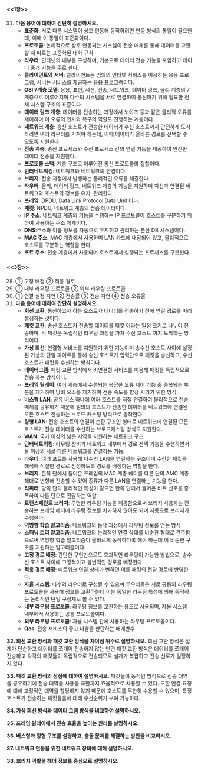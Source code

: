 
#### **<<1장>>**
31. **다음 용어에 대하여 간단히 설명하시오.**
	- **표준화**: 서로 다른 시스템이 상호 연동해 동작하려면 연동 형식의 통일이 필요한데, 이때 이 통일이 표준화이다. 
	- **프로토콜**: 논리적으로 상호 연동되는 시스템이 전송 매체를 통해 데이터를 교환할 때 따르는 표준화된 대화 규칙
	- **라우터**: 인터넷의 내부를 구성하며, 기본으로 데이터 전송 기능을 포함하고 데이터 중개 기능을 주로 한다.
	- **클라이언트와 서버**: 클라이언트는 임의의 인터넷 서비스를 이용하는 응용 프로그램, 서버는 서비스를 제공하는 응용 프로그램이다.
	- **OSI 7계층 모델**: 응용, 표현, 세션, 전송, 네트워크, 데이터 링크, 물리 계층의 7계층으로 이루어지며 다수의 시스템을 서로 연결하여 통신하기 위해 필요한 전체 시스템 구조의 표준이다.
	- **데이터 링크 계층**: 데이터를 전송하는 과정에서 노이즈 등과 같은 물리적 오류를 제어하며 이 오류의 인지와 복구의 역할도 진행하는 계층이다.
	- **네트워크 계층**: 송신 호스트가 전송한 데이터가 수신 호스트까지 안전하게 도착하려면 여러 라우터를 거쳐야 하는데, 이때 데이터가 올바른 경로를 선택할 수 있도록 지원한다.
	- **전송 계층**: 송신 프로세스와 수신 프로세스 간의 연결 기능을 제공하여 안전한 데이터 전송을 지원한다.
	- **프로토콜 스택**: 계층 구조로 이루어진 통신 프로토콜의 집합이다.
	- **인터네트워킹**: 네트워크와 네트워크의 연결이다.
	- **브리지**: 전송 과정에서 발생하는 물리적인 오류를 해결한다.
	- **라우터**: 물리, 데이터 링크, 네트워크 계층의 기능을 지원하며 자신과 연결된 네트워크와 호스트의 정보를 유지, 관리한다.
	- **프레임**: DPDU, Data Link Protocol Data Unit 이다.
	- **패킷**:  NPDU, 네트워크 계층의 전송 데이터이다. 
	- **IP 주소**: 네트워크 계층의 기능을 수행하는 IP 프로토콜이 호스트를 구분하기 위하여 사용하는 주소 체계이다.
	- **DNS**:주소와 이름 정보를 자동으로 유지하고 관리하는 분산 DB 시스템이다.
	- **MAC 주소**: MAC 계층에서 사용하며 LAN 카드에 내장되어 있고, 물리적으로 호스트를 구분하는 역할을 한다.
	- **포트 주소**: 전송 계층에서 사용되며 호스트에서 실행되는 프로세스를 구분한다.


#### **<<3장>>**
28. ① 고정 배정 ② 적응 경로
29. ① 내부 라우팅 프로토콜 ② 외부 라우팅 프로토콜
30. ① 연결 설정 지연 ② 전송률 ③ 전송 지연 ④ 전송 오류율
31. **다음 용어에 대하여 간단히 설명하시오.**
	- **회선 교환**: 통신하고자 하는 호스트가 데이터를 전송하기 전에 연결 경로를 미리 설정하는 것이다.
	- **패킷 교환**: 송신 호스트가 전송할 데이터를 패킷 이라는 일정 크기로 나누어 전송하며, 각 패킷은 독립적인 라우팅 과정을 가쳐 수신 호스트 까지 도착하는 방식이다.
	- **가상 회선**:  연결형 서비스를 지원하기 위한 기능이며 송수신 호스트 사이에 설정된 가상의 단일 파이르를 통해 송신 호스트가 입력단으로 패킷을 송신하고, 수신 호스트가 패킷을 수신하는 방식이다.
	- **데이터그램**: 패킷 교환 방식에서 비연결형 서비스를 이용해 패킷을 독립적으로 전송 하는 방식이다.
	- **프레임 릴레이**: 여러 계층에서 수행되는 복잡한 오류 제어 기능 중 중복되는 부분을 제거하여 낭비 요소를 제거하여 전송 속도를 향상 시키기 위한 방식.
	- **버스형 LAN**: 공유 버스 하나에 여러 호스트를 직접 연결하여 물리적으로 전송 매체를 공유하기 때문에 임의의 호스트가 전송한 데이터를 네트워크에 연결된 모든 호스트 전송하는 브로드 캐스팅 방식으로 동작한다.
	- **링형 LAN**: 전송 호스트의 연결이 순환 구조인 형태로 네트워크에 연결된 모든 호스트가 전송 데이터를 수신하는 브로드캐스팅 방식도 지원한다.
	- **WAN**: 국가 이상의 넓은 지역을 지원하는 네트워크 구조
	- **인터네트워킹**: 라우팅 장비가 네트워크 내부에서 경로 선택 기능을 수행하면서 둘 이상의 서로 다른 네트워크를 연결하는 기능.
	- **라우터**:  여러 포트를 사용해 다수의 LAN을 연결하는 구조이며 수신한 패킷을 해석해 적절한 경로로 전성하도록 경로를 배정하는 역할을 한다.
	- **브리지**: 한쪽 단에서 들어온 프레임의 MAC 계층 헤더를 다른 단의 AMC 계층 헤더로 변형해 전송할 수 있어 종류가 다른 LAN을 연결하는 기능을 한다.
	- **리피터**: 양쪽 단의 물리적인 특성이 같으면 한쪽 단에서 들어온 비트 신호를 증폭하여 다른 단으로 전달하는 역할.
	- **트랜스페런트 브리지**: 투명한 라우팅 기능을 제공함으로써 브리지 사용자는 전송하는 프레임 헤더에 라우팅 정보를 차가하지 않아도 되며 자동으로 브리지가 수행한다.
	- **역방향 학습 알고리즘**: 네트워크의 동작 과정에서 라우팅 정보를 얻는 방식
	- **스패닝 트리 알고리즘**: 네트워크의 논리적인 연결 상태를 비순환 형태로 간주함으로써 역방향 학습 알고리즘이 올바르게 동작하다록 해야 하는데 이 비순한 구조를 지원하는 알고리즘이다.
	- **고정 경로 배정**: 간단한 구현만으로도 효과적인 라우팅이 가능한 방법으로, 송수신 호스트 사이에 고정적이고 불변적인 경로를 배정한다.
	- **적응 경로 배정**: 네트워크 연결 상태가 변하면 이를 패킷의 전달 경로에 반영한다.
	- **자율 시스템**: 다수의 라우터로 구성될 수 있으며 루우터들은 서로 공통의 라우팅 프로토콜을 사용해 정보를 교환하는데 이는 동일한 라우팅 특성에 의해 동작하는 논리적인 단일 구성체로 볼 수 있다.
	- **내부 라우팅 프로토콜**: 라우팅 정보를 교환하는 용도로 사용되며, 자율 시스템 내부에서 사용하는 공통 프로토콜이다.
	- **외부 라우팅 프로토콜**: 자율 시스템 간에 사용하는 라우팅 프로토콜이다.
	- **Qos**: 전송 서비스의 좋고 나쁨을 판단하는 매개변수

**32. 회선 교환 방식과 패킷 교환 방식을 차이점 위주로 설명하시오.**
회선 교환 방식은 설계가 단순하고 데이터를 쪼개어 전송하지 않는 반면 패킷 교환 방식은 데이터를 쪼개어 전송하고 각각의 패킷들이 독립적으로 전송되므로 설계가 복잡하고 전송 선로가 일정하지 않다.

**33. 패킷 교환 방식의 장점에 대하여 설명하시오.**
패킷들이 동적인 방식으로 전송 대역을 공유하기에 전송 대역을 사용을 극한까지 효율적으로 사용할 수 있다. 또한 연결 요청에 대해 고정적인 대역을 할당하지 않기 때문에 호스트를 무한히 수용할 수 있으며, 특정 호스트가 전송하는 패킷들을에 대해 우선순위가 부여 가능하다.

**34. 가상 회선 방식과 데이터 그램 방식을 비교하여 설명하시오.**


**35. 프레임 릴레이에서 전송 효율을 높이는 원리를 설명하시오.**


**36. 버스형과 링형 구조를 설명하고, 충돌 문제를 해결하는 방안을 비교하시오.**


**37. 네트워크 연동을 위한 네트워크 장비에 대해 설명하시오.**


**38. 브리지 역할을 헤더 정보를 중심으로 설명하시오.**
